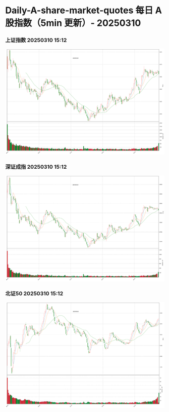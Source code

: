 
# Daily-A-share-market-quotes 每日 A 股指数（5min 更新）- 20250310

### 上证指数 20250310 15:12
![](./fig/2025/3/20250310-sh000001.png)

### 深证成指 20250310 15:12
![](./fig/2025/3/20250310-sz399001.png)

### 北证50 20250310 15:12
![](./fig/2025/3/20250310-bj899050.png)
